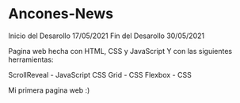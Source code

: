 # Ancones-News

Inicio del Desarollo  17/05/2021
Fin del Desarollo     30/05/2021

Pagina web hecha con HTML, CSS y JavaScript
Y con las siguientes herramientas:

ScrollReveal  -  JavaScript
CSS Grid      -  CSS
Flexbox       -  CSS

Mi primera pagina web :)
